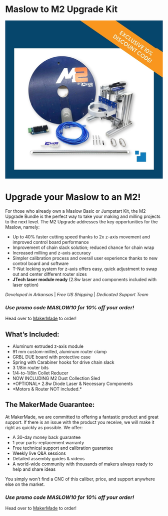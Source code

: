# Maslow to M2 Upgrade Kit

![Maslow Original Kit Contents](https://raw.githubusercontent.com/MaslowCommunityGarden/Spiral-Down-Cut-Router-Bit/Updates-August-2021/M2_Upgrade_Kit.jpg)

# Upgrade your Maslow to an M2!

For those who already own a Maslow Basic or Jumpstart Kit, the M2 Upgrade Bundle is the perfect way to take your making and milling projects to the next level. The M2 Upgrade addresses the key opportunities for the Maslow, namely:

* Up to 40% faster cutting speed thanks to 2x z-axis movement and improved control board performance
* Improvement of chain slack solution; reduced chance for chain wrap
* Increased milling and z-axis accuracy
* Simpler calibration process and overall user experience thanks to new control board and software
* T-Nut locking system for z-axis offers easy, quick adjustment to swap out and center different router sizes
* **JTech laser module ready** (2.8w laser and components included with laser option)  

*Developed in Arkansas* | *Free US Shipping* | *Dedicated Support Team*
### ***Use promo code MASLOW10 for 10% off your order!***

Head over to [MakerMade](https://makermade.com/collections/all/products/maslow-to-m2-upgrade-cnc-kit) to order!

## What’s Included:
* Aluminum extruded z-axis module
* 91 mm custom-milled, aluminum router clamp
* GRBL DUE board with protective case
* Spring with Carabiner hooks for drive chain slack
* 3 1/8in router bits
* 1/4-to-1/8in Collet Reducer
* NOW INCLUDING M2 Dust Collection Sled
* \*OPTIONAL* 2.8w Diode Laser & Necessary Components
* \*Motors & Router NOT included.*


## The MakerMade Guarantee:
At MakerMade, we are committed to offering a fantastic product and great support. If there is an issue with the product you receive, we will make it right as quickly as possible. We offer:

* A 30-day money back guarantee
* 1 year parts-replacement warranty
* Free technical support and calibration guarantee
* Weekly live Q&A sessions
* Detailed assembly guides & videos
* A world-wide community with thousands of makers always ready to help and share ideas

You simply won’t find a CNC of this caliber, price, and support anywhere else on the market.

### ***Use promo code MASLOW10 for 10% off your order!***

Head over to [MakerMade](https://makermade.com/collections/all/products/maslow-to-m2-upgrade-cnc-kit) to order!



